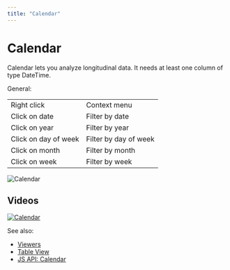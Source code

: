 ```yaml
---
title: "Calendar"
---
```

<!-- SUBTITLE: -->

# Calendar

Calendar lets you analyze longitudinal data. It needs at least one column of type DateTime.

General:

|                      |                       |
|----------------------|-----------------------|
| Right click          | Context menu          |
| Click on date        | Filter by date        |
| Click on year        | Filter by year        |
| Click on day of week | Filter by day of week |
| Click on month       | Filter by month       |
| Click on week        | Filter by week        |

![Calendar](../../uploads/viewers/calendar.png "Calendar")

## Videos

[![Calendar](../../uploads/youtube/visualizations2.png "Open on Youtube")](https://www.youtube.com/watch?v=7MBXWzdC0-I&t=2920s)

See also:

* [Viewers](../viewers.md)
* [Table View](../../datagrok/table-view.md)
* [JS API: Calendar](https://public.datagrok.ai/js/samples/ui/viewers/types/calendar)
